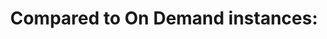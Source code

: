 ---
layout: answer
title: "Compared to On Demand instances:"
blurb: "Spot Instances are exactly the same as any other instance, with the exception of the fact that they are cheaper and can potentially be interrupted and ta"
quid: 97
---